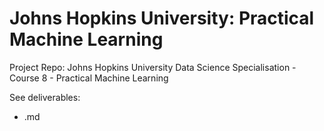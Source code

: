 # Johns Hopkins University: Practical Machine Learning
Project Repo: Johns Hopkins University Data Science Specialisation - Course 8 - Practical Machine Learning

See deliverables:
 - .md
